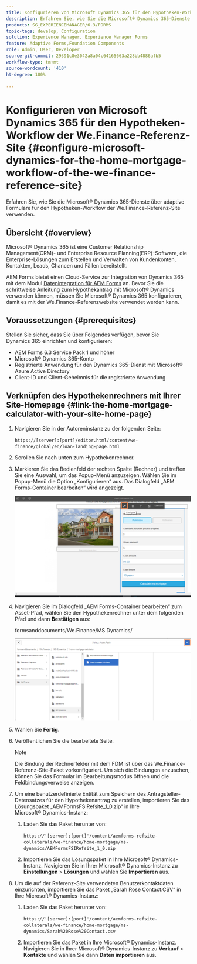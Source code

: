 ```yaml
---
title: Konfigurieren von Microsoft Dynamics 365 für den Hypotheken-Workflow der We.Finance-Referenz-Site
description: Erfahren Sie, wie Sie die Microsoft® Dynamics 365-Dienste über adaptive Formulare für den Hypotheken-Workflow der We.Finance-Referenz-Site verwenden.
products: SG_EXPERIENCEMANAGER/6.3/FORMS
topic-tags: develop, Configuration
solution: Experience Manager, Experience Manager Forms
feature: Adaptive Forms,Foundation Components
role: Admin, User, Developer
source-git-commit: 29391c8e3042a8a04c64165663a228bb4886afb5
workflow-type: tm+mt
source-wordcount: '410'
ht-degree: 100%

---
```


# Konfigurieren von Microsoft Dynamics 365 für den Hypotheken-Workflow der We.Finance-Referenz-Site {#configure-microsoft-dynamics-for-the-home-mortgage-workflow-of-the-we-finance-reference-site}

Erfahren Sie, wie Sie die Microsoft® Dynamics 365-Dienste über adaptive Formulare für den Hypotheken-Workflow der We.Finance-Referenz-Site verwenden.

## Übersicht {#overview}

Microsoft® Dynamics 365 ist eine Customer Relationship Management(CRM)- und Enterprise Resource Planning(ERP)-Software, die Enterprise-Lösungen zum Erstellen und Verwalten von Kundenkonten, Kontakten, Leads, Chancen und Fällen bereitstellt.

AEM Forms bietet einen Cloud-Service zur Integration von Dynamics 365 mit dem Modul [Datenintegration für AEM Forms](/help/forms/using/data-integration.md) an. Bevor Sie die schrittweise Anleitung zum Hypothekantrag mit Microsoft® Dynamics verwenden können, müssen Sie Microsoft® Dynamics 365 konfigurieren, damit es mit der We.Finance-Referenzwebsite verwendet werden kann.

## Voraussetzungen {#prerequisites}

Stellen Sie sicher, dass Sie über Folgendes verfügen, bevor Sie Dynamics 365 einrichten und konfigurieren:

* AEM Forms 6.3 Service Pack 1 und höher
* Microsoft® Dynamics 365-Konto
* Registrierte Anwendung für den Dynamics 365-Dienst mit Microsoft® Azure Active Directory
* Client-ID und Client-Geheimnis für die registrierte Anwendung

## Verknüpfen des Hypothekenrechners mit Ihrer Site-Homepage {#link-the-home-mortgage-calculator-with-your-site-home-page}

1. Navigieren Sie in der Autoreninstanz zu der folgenden Seite:

   `https://[server]:[port]/editor.html/content/we-finance/global/en/loan-landing-page.html`

1. Scrollen Sie nach unten zum Hypothekenrechner.
1. Markieren Sie das Bedienfeld der rechten Spalte (Rechner) und treffen Sie eine Auswahl, um das Popup-Menü anzuzeigen. Wählen Sie im Popup-Menü die Option „Konfigurieren“ aus. Das Dialogfeld „AEM Forms-Container bearbeiten“ wird angezeigt.

   ![calculatorconfigurePanel](assets/calculatorconfigurepanel.png)

1. Navigieren Sie im Dialogfeld „AEM Forms-Container bearbeiten“ zum Asset-Pfad, wählen Sie den Hypothekenrechner unter dem folgenden Pfad und dann **Bestätigen** aus:

   formsanddocuments/We.Finance/MS Dynamics/

   ![selectassetpath](assets/selectassetpath.png)

1. Wählen Sie **Fertig**.
1. Veröffentlichen Sie die bearbeitete Seite.

   >[!NOTE]
   >
   >Die Bindung der Rechnerfelder mit dem FDM ist über das We.Finance-Referenz-Site-Paket vorkonfiguriert. Um sich die Bindungen anzusehen, können Sie das Formular im Bearbeitungsmodus öffnen und die Feldbindungsverweise anzeigen.

1. Um eine benutzerdefinierte Entität zum Speichern des Antragsteller-Datensatzes für den Hypothekenantrag zu erstellen, importieren Sie das Lösungspaket „AEMFormsFSIRefsite_1_0.zip“ in Ihre Microsoft® Dynamics-Instanz:

   1. Laden Sie das Paket herunter von:

      `https://'[server]:[port]'/content/aemforms-refsite-collaterals/we-finance/home-mortgage/ms-dynamics/AEMFormsFSIRefsite_1_0.zip`

   1. Importieren Sie das Lösungspaket in Ihre Microsoft® Dynamics-Instanz. Navigieren Sie in Ihrer Microsoft® Dynamics-Instanz zu **Einstellungen** > **Lösungen** und wählen Sie **Importieren** aus.

1. Um die auf der Referenz-Site verwendeten Benutzerkontaktdaten einzurichten, importieren Sie das Paket „Sarah Rose Contact.CSV“ in Ihre Microsoft® Dynamics-Instanz:

   1. Laden Sie das Paket herunter von:

      `https://'[server]:[port]'/content/aemforms-refsite-collaterals/we-finance/home-mortgage/ms-dynamics/Sarah%20Rose%20Contact.csv`

   1. Importieren Sie das Paket in Ihre Microsoft® Dynamics-Instanz. Navigieren Sie in Ihrer Microsoft® Dynamics-Instanz zu **Verkauf** > **Kontakte** und wählen Sie dann **Daten importieren** aus.

